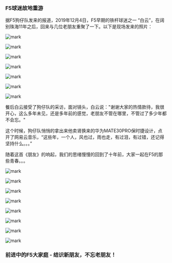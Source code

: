 ### F5球迷故地重游

据F5狗仔队发来的报道，2019年12月4日，F5早期的铁杆球迷之一 “白云”，在阔别珠海11年之后，回来与几位老朋友重聚了一下。以下是现场发来的照片：

![mark](http://zhf5.ltd/pic/20191205/DWXL4eAWlsdz.jpg)

![mark](http://zhf5.ltd/pic/20191205/4d1I6n5rExb7.jpg)

![mark](http://zhf5.ltd/pic/20191205/MphmFBx1TIxW.jpg)

![mark](http://zhf5.ltd/pic/20191205/1xfuMRE3t0dI.jpg)

![mark](http://zhf5.ltd/pic/20191205/LfgrbcvwjP1O.jpg)

![mark](http://zhf5.ltd/pic/20191205/XoO6VlPMGEdh.jpg)

![mark](http://zhf5.ltd/pic/20191205/1mgr82kq6AMq.jpg)

餐后白云接受了狗仔队的采访，面对镜头，白云说："谢谢大家的热情款待，我很开心，这么多年未见，还是多年前的感觉，老朋友不管在哪里，不管过了多少年都不会忘。"

这个时候，狗仔队悄悄的拿出来他卖肾换来的华为MATE30PRO保时捷设计，点开了网易云音乐，“这些年，一个人，风也过，雨也走，有过泪，有过错，还记得坚持什么。。。”

随着这首《朋友》的响起，我们的思绪慢慢的回到了十年前，大家一起在F5的那些青春。。。

![mark](http://zhf5.ltd/pic/20191205/SFxUdJkxkKyt.jpg)

![mark](http://zhf5.ltd/pic/20191205/xYqh0eNkl79n.png)

![mark](http://zhf5.ltd/pic/20191205/GEBjfBrDNeVE.jpg)

![mark](http://zhf5.ltd/pic/20191205/h8yO0l0ogwP6.jpg)

![mark](http://zhf5.ltd/pic/20191205/sJPY7J5CYwQI.jpg)

![mark](http://zhf5.ltd/pic/20191205/o9FgyrqfNCNB.jpg)

![mark](http://zhf5.ltd/pic/20191205/7D9xduXldke9.jpg)

![mark](http://zhf5.ltd/pic/20191205/YOTQEoKHnigN.png)

### 前进中的F5大家庭 - 结识新朋友，不忘老朋友！
